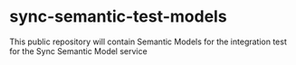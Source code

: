 # sync-semantic-test-models
This public repository will contain Semantic Models for the integration test for the Sync Semantic Model service

